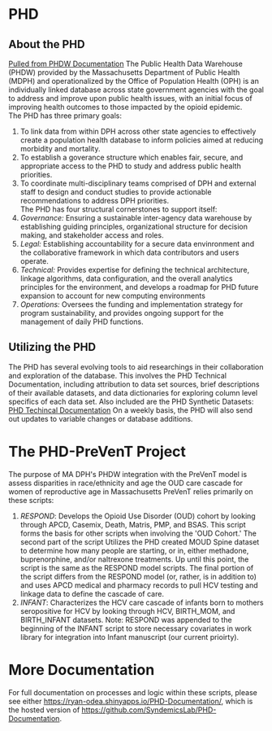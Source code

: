# PHD

## About the PHD

[Pulled from PHDW Documentation](https://www.mass.gov/public-health-data-warehouse-phd)
The Public Health Data Warehouse (PHDW) provided by the Massachusetts Department of Public Health (MDPH) and operationalized by the Office of Population Health (OPH) is an individually linked database across state government agencies with the goal to address and improve upon public health issues, with an initial focus of improving health outcomes to those impacted by the opioid epidemic.  
The PHD has three primary goals:  

1. To link data from within DPH across other state agencies to effectively create a population health database to inform policies aimed at reducing morbidity and mortality.
2. To establish a goverance structure which enables fair, secure, and appropriate access to the PHD to study and address public health priorities.
3. To coordinate multi-disciplinary teams comprised of DPH and external staff to design and conduct studies to provide actionable recommendations to address DPH priorities.  
The PHD has four structural cornerstones to support itself:  
1. *Governance:* Ensuring a sustainable inter-agency data warehouse by establishing guiding principles, organizational structure for decision making, and stakeholder access and roles.
2. *Legal:* Establishing accountability for a secure data envinronment and the collaborative framework in which data contributors and users operate.  
3. *Technical:* Provides expertise for defining the technical architecture, linkage algorithms, data configuration, and the overall analytics principles for the environment, and develops a roadmap for PHD future expansion to account for new computing environments
4. *Operations:* Oversees the funding and implementation strategy for program sustainability, and provides ongoing support for the management of daily PHD functions.

## Utilizing the PHD

The PHD has several evolving tools to aid researchings in their collaboration and exploration of the database. This involves the PHD Technical Documentation, including attribution to data set sources, brief descriptions of their available datasets, and data dictionaries for exploring column level specifics of each data set. Also included are the PHD Synthetic Datasets: [PHD Techincal Documentation](https://www.mass.gov/info-details/public-health-data-warehouse-phd-technical-documentation)
On a weekly basis, the PHD will also send out updates to variable changes or database additions.

# The PHD-PreVenT Project

The purpose of MA DPH's PHDW integration with the PreVenT model is assess disparities in race/ethnicity and age the OUD care cascade for women of reproductive age in Massachusetts
PreVenT relies primarily on these scripts:

1. *RESPOND*: Develops the Opioid Use Disorder (OUD) cohort by looking through APCD, Casemix, Death, Matris, PMP, and BSAS. This script forms the basis for other scripts when involving the 'OUD Cohort.' The second part of the script Utilizes the PHD created MOUD Spine dataset to determine how many people are starting, or in, either methadone, buprenorphine, and/or naltrexone treatments. Up until this point, the script is the same as the RESPOND model scripts. The final portion of the script differs from the RESPOND model (or, rather, is in addition to) and uses APCD medical and pharmacy records to pull HCV testing and linkage data to define the cascade of care.
2. *INFANT*: Characterizes the HCV care cascade of infants born to mothers seropositive for HCV by looking through HCV, BIRTH_MOM, and BIRTH_INFANT datasets. Note: RESPOND was appended to the beginning of the INFANT script to store necessary covariates in work library for integration into Infant manuscript (our current prioirty).

# More Documentation

For full documentation on processes and logic within these scripts, please see either <https://ryan-odea.shinyapps.io/PHD-Documentation/>, which is the hosted version of <https://github.com/SyndemicsLab/PHD-Documentation>.
